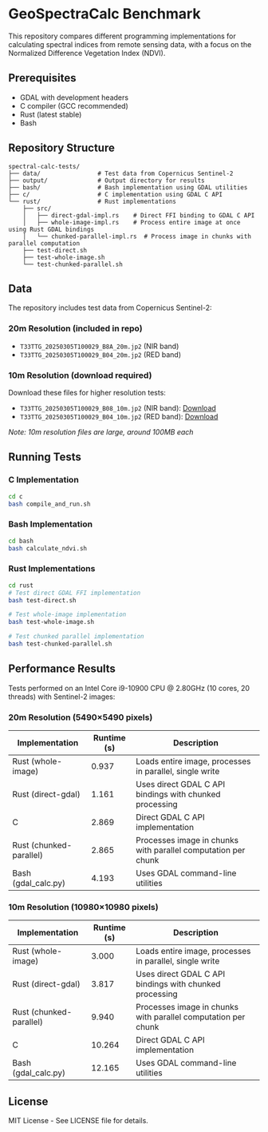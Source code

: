 # GeoSpectraCalc Benchmark

This repository compares different programming implementations for calculating spectral indices from remote sensing data, with a focus on the Normalized Difference Vegetation Index (NDVI).

## Prerequisites

- GDAL with development headers
- C compiler (GCC recommended)
- Rust (latest stable)
- Bash

## Repository Structure

```
spectral-calc-tests/
├── data/                # Test data from Copernicus Sentinel-2
├── output/              # Output directory for results
├── bash/                # Bash implementation using GDAL utilities
├── c/                   # C implementation using GDAL C API
└── rust/                # Rust implementations
    ├── src/
    │   ├── direct-gdal-impl.rs    # Direct FFI binding to GDAL C API
    │   ├── whole-image-impl.rs    # Process entire image at once using Rust GDAL bindings
    │   └── chunked-parallel-impl.rs  # Process image in chunks with parallel computation
    ├── test-direct.sh
    ├── test-whole-image.sh
    └── test-chunked-parallel.sh
```

## Data

The repository includes test data from Copernicus Sentinel-2:

### 20m Resolution (included in repo)
- `T33TTG_20250305T100029_B8A_20m.jp2` (NIR band)
- `T33TTG_20250305T100029_B04_20m.jp2` (RED band)

### 10m Resolution (download required)
Download these files for higher resolution tests:
- `T33TTG_20250305T100029_B08_10m.jp2` (NIR band): [Download](https://test.lorenzobecchi.com/T33TTG_20250305T100029_B08_10m.jp2)
- `T33TTG_20250305T100029_B04_10m.jp2` (RED band): [Download](https://test.lorenzobecchi.com/T33TTG_20250305T100029_B04_10m.jp2)

*Note: 10m resolution files are large, around 100MB each*

## Running Tests

### C Implementation
```bash
cd c
bash compile_and_run.sh
```

### Bash Implementation
```bash
cd bash
bash calculate_ndvi.sh
```

### Rust Implementations
```bash
cd rust
# Test direct GDAL FFI implementation
bash test-direct.sh

# Test whole-image implementation
bash test-whole-image.sh

# Test chunked parallel implementation
bash test-chunked-parallel.sh
```

## Performance Results

Tests performed on an Intel Core i9-10900 CPU @ 2.80GHz (10 cores, 20 threads) with Sentinel-2 images:

### 20m Resolution (5490×5490 pixels)

| Implementation | Runtime (s) | Description |
|----------------|------------|-------------|
| Rust (whole-image) | 0.937 | Loads entire image, processes in parallel, single write |
| Rust (direct-gdal) | 1.161 | Uses direct GDAL C API bindings with chunked processing |
| C | 2.869 | Direct GDAL C API implementation |
| Rust (chunked-parallel) | 2.865 | Processes image in chunks with parallel computation per chunk |
| Bash (gdal_calc.py) | 4.193 | Uses GDAL command-line utilities |

### 10m Resolution (10980×10980 pixels)

| Implementation | Runtime (s) | Description |
|----------------|------------|-------------|
| Rust (whole-image) | 3.000 | Loads entire image, processes in parallel, single write |
| Rust (direct-gdal) | 3.817 | Uses direct GDAL C API bindings with chunked processing |
| Rust (chunked-parallel) | 9.940 | Processes image in chunks with parallel computation per chunk |
| C | 10.264 | Direct GDAL C API implementation |
| Bash (gdal_calc.py) | 12.165 | Uses GDAL command-line utilities |

## License

MIT License - See LICENSE file for details.